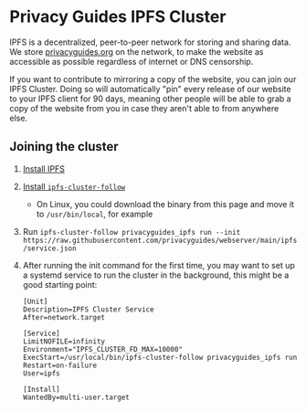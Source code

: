 # Privacy Guides IPFS Cluster

IPFS is a decentralized, peer-to-peer network for storing and sharing data. We store [privacyguides.org](https://www.privacyguides.org) on the network, to make the website as accessible as possible regardless of internet or DNS censorship.

If you want to contribute to mirroring a copy of the website, you can join our IPFS Cluster. Doing so will automatically "pin" every release of our website to your IPFS client for 90 days, meaning other people will be able to grab a copy of the website from you in case they aren't able to from anywhere else.

## Joining the cluster

1. [Install IPFS](https://docs.ipfs.tech/install/ipfs-desktop/)
2. [Install `ipfs-cluster-follow`](https://dist.ipfs.tech/#ipfs-cluster-follow)
    - On Linux, you could download the binary from this page and move it to `/usr/bin/local`, for example
3. Run `ipfs-cluster-follow privacyguides_ipfs run --init https://raw.githubusercontent.com/privacyguides/webserver/main/ipfs/service.json`
4. After running the init command for the first time, you may want to set up a systemd service to run the cluster in the background, this might be a good starting point:

    ```systemd
    [Unit]
    Description=IPFS Cluster Service
    After=network.target

    [Service]
    LimitNOFILE=infinity
    Environment="IPFS_CLUSTER_FD_MAX=10000"
    ExecStart=/usr/local/bin/ipfs-cluster-follow privacyguides_ipfs run
    Restart=on-failure
    User=ipfs

    [Install]
    WantedBy=multi-user.target
    ```
